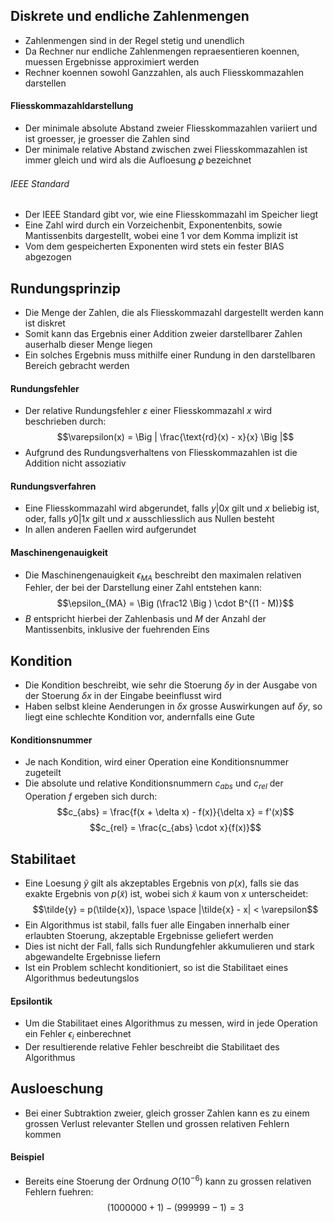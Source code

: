 ## Diskrete und endliche Zahlenmengen
- Zahlenmengen sind in der Regel stetig und unendlich
- Da Rechner nur endliche Zahlenmengen repraesentieren koennen, muessen Ergebnisse approximiert werden
- Rechner koennen sowohl Ganzzahlen, als auch Fliesskommazahlen darstellen
#### Fliesskommazahldarstellung
- Der minimale absolute Abstand zweier Fliesskommazahlen variiert und ist groesser, je groesser die Zahlen sind
- Der minimale relative Abstand zwischen zwei Fliesskommazahlen ist immer gleich und wird als die Aufloesung $\varrho$ bezeichnet
###### IEEE Standard
- Der IEEE Standard gibt vor, wie eine Fliesskommazahl im Speicher liegt
- Eine Zahl wird durch ein Vorzeichenbit, Exponentenbits, sowie Mantissenbits dargestellt, wobei eine 1 vor dem Komma implizit ist
- Vom dem gespeicherten Exponenten wird stets ein fester BIAS abgezogen
## Rundungsprinzip
- Die Menge der Zahlen, die als Fliesskommazahl dargestellt werden kann ist diskret
- Somit kann das Ergebnis einer Addition zweier darstellbarer Zahlen auserhalb dieser Menge liegen
- Ein solches Ergebnis muss mithilfe einer Rundung in den darstellbaren Bereich gebracht werden
#### Rundungsfehler
- Der relative Rundungsfehler $\varepsilon$ einer Fliesskommazahl $x$ wird beschrieben durch:
$$\varepsilon(x) = \Big | \frac{\text{rd}(x) - x}{x} \Big |$$
- Aufgrund des Rundungsverhaltens von Fliesskommazahlen ist die Addition nicht assoziativ
#### Rundungsverfahren
- Eine Fliesskommazahl wird abgerundet, falls $y | 0x$ gilt und $x$ beliebig ist, oder, falls $y0 | 1x$ gilt und $x$ ausschliesslich aus Nullen besteht
- In allen anderen Faellen wird aufgerundet
#### Maschinengenauigkeit
- Die Maschinengenauigkeit $\epsilon_{MA}$ beschreibt den maximalen relativen Fehler, der bei der Darstellung einer Zahl entstehen kann:
$$\epsilon_{MA} = \Big (\frac12 \Big ) \cdot B^{(1 - M)}$$
- $B$ entspricht hierbei der Zahlenbasis und $M$ der Anzahl der Mantissenbits, inklusive der fuehrenden Eins
## Kondition
- Die Kondition beschreibt, wie sehr die Stoerung $\delta y$ in der Ausgabe von der Stoerung $\delta x$ in der Eingabe beeinflusst wird
- Haben selbst kleine Aenderungen in $\delta x$ grosse Auswirkungen auf $\delta y$, so liegt eine schlechte Kondition vor, andernfalls eine Gute
#### Konditionsnummer
- Je nach Kondition, wird einer Operation eine Konditionsnummer zugeteilt
- Die absolute und relative Konditionsnummern $c_{abs}$  und $c_{rel}$ der Operation $f$ ergeben sich durch:
$$c_{abs} = \frac{f(x + \delta x) - f(x)}{\delta x} = f'(x)$$
$$c_{rel} = \frac{c_{abs} \cdot x}{f(x)}$$
## Stabilitaet
- Eine Loesung $\tilde{y}$ gilt als akzeptables Ergebnis von $p(x)$, falls sie das exakte Ergebnis von $p(\tilde{x})$ ist, wobei sich $\tilde{x}$ kaum von $x$ unterscheidet:
$$\tilde{y} = p(\tilde{x}), \space \space |\tilde{x} - x| < \varepsilon$$
- Ein Algorithmus ist stabil, falls fuer alle Eingaben innerhalb einer erlaubten Stoerung, akzeptable Ergebnisse geliefert werden
- Dies ist nicht der Fall, falls sich Rundungfehler akkumulieren und stark abgewandelte Ergebnisse liefern
- Ist ein Problem schlecht konditioniert, so ist die Stabilitaet eines Algorithmus bedeutungslos
#### Epsilontik
- Um die Stabilitaet eines Algorithmus zu messen, wird in jede Operation ein Fehler $\epsilon_i$ einberechnet
- Der resultierende relative Fehler beschreibt die Stabilitaet des Algorithmus
## Ausloeschung
- Bei einer Subtraktion zweier, gleich grosser Zahlen kann es zu einem grossen Verlust relevanter Stellen und grossen relativen Fehlern kommen
#### Beispiel
- Bereits eine Stoerung der Ordnung $O(10^{-6})$ kann zu grossen relativen Fehlern fuehren:
$$(1000000 + 1) - (999999 - 1) = 3$$
